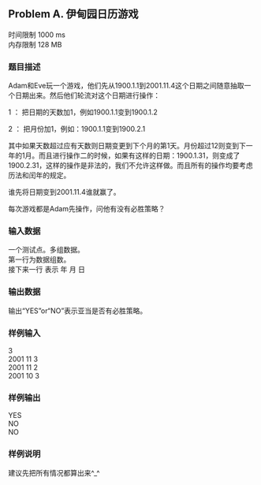 ## Problem A. 伊甸园日历游戏

时间限制 1000 ms   
内存限制 128 MB

### 题目描述
Adam和Eve玩一个游戏，他们先从1900.1.1到2001.11.4这个日期之间随意抽取一个日期出来。然后他们轮流对这个日期进行操作：   

1 ： 把日期的天数加1，例如1900.1.1变到1900.1.2

2 ： 把月份加1，例如：1900.1.1变到1900.2.1

其中如果天数超过应有天数则日期变更到下个月的第1天。月份超过12则变到下一年的1月。而且进行操作二的时候，如果有这样的日期：1900.1.31，则变成了1900.2.31，这样的操作是非法的，我们不允许这样做。而且所有的操作均要考虑历法和闰年的规定。

谁先将日期变到2001.11.4谁就赢了。

每次游戏都是Adam先操作，问他有没有必胜策略？

### 输入数据
一个测试点。多组数据。   
第一行为数据组数。   
接下来一行  表示  年  月  日

### 输出数据
输出“YES”or“NO”表示亚当是否有必胜策略。 

### 样例输入
3    
2001 11 3   
2001 11 2   
2001 10 3

### 样例输出
YES   
NO   
NO

### 样例说明
建议先把所有情况都算出来^_^
